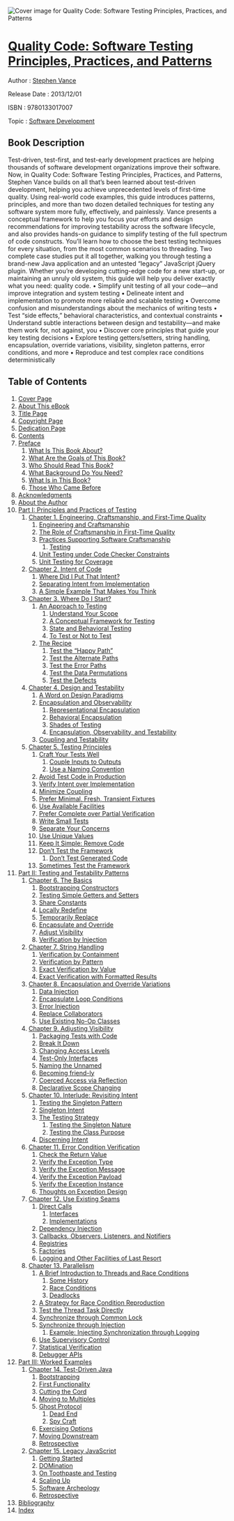 ![Cover image for Quality Code: Software Testing Principles, Practices, and Patterns](https://imgdetail.ebookreading.net/cover/cover/software_development/EB9780133017007.jpg)

[Quality Code: Software Testing Principles, Practices, and Patterns](https://ebookreading.net/view/book/Quality+Code%3A+Software+Testing+Principles%2C+Practices%2C+and+Patterns-EB9780133017007_1.html "Quality Code: Software Testing Principles, Practices, and Patterns")
====================================================================================================================

Author : [Stephen Vance](https://ebookreading.net/search/author/Stephen+Vance)

Release Date : 2013/12/01

ISBN : 9780133017007

Topic : [Software Development](https://ebookreading.net/search/category/software-development)

Book Description
-----------------

Test-driven, test-first, and test-early development practices are helping thousands of software development organizations improve their software. Now, in Quality Code: Software Testing Principles, Practices, and Patterns, Stephen Vance builds on all that’s been learned about test-driven development, helping you achieve unprecedented levels of first-time quality. Using real-world code examples, this guide introduces patterns, principles, and more than two dozen detailed techniques for testing any software system more fully, effectively, and painlessly. Vance presents a conceptual framework to help you focus your efforts and design recommendations for improving testability across the software lifecycle, and also provides hands-on guidance to simplify testing of the full spectrum of code constructs. You’ll learn how to choose the best testing techniques for every situation, from the most common scenarios to threading. Two complete case studies put it all together, walking you through testing a brand-new Java application and an untested “legacy” JavaScript jQuery plugin. Whether you’re developing cutting-edge code for a new start-up, or maintaining an unruly old system, this guide will help you deliver exactly what you need: quality code.
• Simplify unit testing of all your code—and improve integration and system testing
• Delineate intent and implementation to promote more reliable and scalable testing
• Overcome confusion and misunderstandings about the mechanics of writing tests
• Test “side effects,” behavioral characteristics, and contextual constraints
• Understand subtle interactions between design and testability—and make them work for, not against, you
• Discover core principles that guide your key testing decisions
• Explore testing getters/setters, string handling, encapsulation, override variations, visibility, singleton patterns, error conditions, and more
• Reproduce and test complex race conditions deterministically
              
Table of Contents
-----------------

1. [Cover Page](https://ebookreading.net/view/book/Quality+Code%3A+Software+Testing+Principles%2C+Practices%2C+and+Patterns-EB9780133017007_1.html)
1. [About This eBook](https://ebookreading.net/view/book/Quality+Code%3A+Software+Testing+Principles%2C+Practices%2C+and+Patterns-EB9780133017007_2.html)
1. [Title Page](https://ebookreading.net/view/book/Quality+Code%3A+Software+Testing+Principles%2C+Practices%2C+and+Patterns-EB9780133017007_3.html)
1. [Copyright Page](https://ebookreading.net/view/book/Quality+Code%3A+Software+Testing+Principles%2C+Practices%2C+and+Patterns-EB9780133017007_4.html)
1. [Dedication Page](https://ebookreading.net/view/book/Quality+Code%3A+Software+Testing+Principles%2C+Practices%2C+and+Patterns-EB9780133017007_5.html)
1. [Contents](https://ebookreading.net/view/book/Quality+Code%3A+Software+Testing+Principles%2C+Practices%2C+and+Patterns-EB9780133017007_6.html)
1. [Preface](https://ebookreading.net/view/book/Quality+Code%3A+Software+Testing+Principles%2C+Practices%2C+and+Patterns-EB9780133017007_7.html)
    1. [What Is This Book About?](https://ebookreading.net/view/book/Quality+Code%3A+Software+Testing+Principles%2C+Practices%2C+and+Patterns-EB9780133017007_8.html#pref01lev1sec1)
    1. [What Are the Goals of This Book?](https://ebookreading.net/view/book/Quality+Code%3A+Software+Testing+Principles%2C+Practices%2C+and+Patterns-EB9780133017007_9.html#pref01lev1sec2)
    1. [Who Should Read This Book?](https://ebookreading.net/view/book/Quality+Code%3A+Software+Testing+Principles%2C+Practices%2C+and+Patterns-EB9780133017007_10.html#pref01lev1sec3)
    1. [What Background Do You Need?](https://ebookreading.net/view/book/Quality+Code%3A+Software+Testing+Principles%2C+Practices%2C+and+Patterns-EB9780133017007_11.html#pref01lev1sec4)
    1. [What Is in This Book?](https://ebookreading.net/view/book/Quality+Code%3A+Software+Testing+Principles%2C+Practices%2C+and+Patterns-EB9780133017007_12.html#pref01lev1sec5)
    1. [Those Who Came Before](https://ebookreading.net/view/book/Quality+Code%3A+Software+Testing+Principles%2C+Practices%2C+and+Patterns-EB9780133017007_13.html#pref01lev1sec6)
1. [Acknowledgments](https://ebookreading.net/view/book/Quality+Code%3A+Software+Testing+Principles%2C+Practices%2C+and+Patterns-EB9780133017007_14.html)
1. [About the Author](https://ebookreading.net/view/book/Quality+Code%3A+Software+Testing+Principles%2C+Practices%2C+and+Patterns-EB9780133017007_15.html)
1. [Part I: Principles and Practices of Testing](https://ebookreading.net/view/book/Quality+Code%3A+Software+Testing+Principles%2C+Practices%2C+and+Patterns-EB9780133017007_16.html)
    1. [Chapter 1. Engineering, Craftsmanship, and First-Time Quality](https://ebookreading.net/view/book/Quality+Code%3A+Software+Testing+Principles%2C+Practices%2C+and+Patterns-EB9780133017007_17.html)
        1. [Engineering and Craftsmanship](https://ebookreading.net/view/book/Quality+Code%3A+Software+Testing+Principles%2C+Practices%2C+and+Patterns-EB9780133017007_18.html#ch01lev1sec1)
        1. [The Role of Craftsmanship in First-Time Quality](https://ebookreading.net/view/book/Quality+Code%3A+Software+Testing+Principles%2C+Practices%2C+and+Patterns-EB9780133017007_19.html#ch01lev1sec2)
        1. [Practices Supporting Software Craftsmanship](https://ebookreading.net/view/book/Quality+Code%3A+Software+Testing+Principles%2C+Practices%2C+and+Patterns-EB9780133017007_20.html#ch01lev1sec3)
            1. [Testing](https://ebookreading.net/view/book/Quality+Code%3A+Software+Testing+Principles%2C+Practices%2C+and+Patterns-EB9780133017007_21.html#ch01lev2sec1)
        1. [Unit Testing under Code Checker Constraints](https://ebookreading.net/view/book/Quality+Code%3A+Software+Testing+Principles%2C+Practices%2C+and+Patterns-EB9780133017007_22.html#ch01lev1sec4)
        1. [Unit Testing for Coverage](https://ebookreading.net/view/book/Quality+Code%3A+Software+Testing+Principles%2C+Practices%2C+and+Patterns-EB9780133017007_23.html#ch01lev1sec5)
    1. [Chapter 2. Intent of Code](https://ebookreading.net/view/book/Quality+Code%3A+Software+Testing+Principles%2C+Practices%2C+and+Patterns-EB9780133017007_24.html)
        1. [Where Did I Put That Intent?](https://ebookreading.net/view/book/Quality+Code%3A+Software+Testing+Principles%2C+Practices%2C+and+Patterns-EB9780133017007_25.html#ch02lev1sec1)
        1. [Separating Intent from Implementation](https://ebookreading.net/view/book/Quality+Code%3A+Software+Testing+Principles%2C+Practices%2C+and+Patterns-EB9780133017007_26.html#ch02lev1sec2)
        1. [A Simple Example That Makes You Think](https://ebookreading.net/view/book/Quality+Code%3A+Software+Testing+Principles%2C+Practices%2C+and+Patterns-EB9780133017007_27.html#ch02lev1sec3)
    1. [Chapter 3. Where Do I Start?](https://ebookreading.net/view/book/Quality+Code%3A+Software+Testing+Principles%2C+Practices%2C+and+Patterns-EB9780133017007_28.html)
        1. [An Approach to Testing](https://ebookreading.net/view/book/Quality+Code%3A+Software+Testing+Principles%2C+Practices%2C+and+Patterns-EB9780133017007_29.html#ch03lev1sec1)
            1. [Understand Your Scope](https://ebookreading.net/view/book/Quality+Code%3A+Software+Testing+Principles%2C+Practices%2C+and+Patterns-EB9780133017007_30.html#ch03lev2sec1)
            1. [A Conceptual Framework for Testing](https://ebookreading.net/view/book/Quality+Code%3A+Software+Testing+Principles%2C+Practices%2C+and+Patterns-EB9780133017007_31.html#ch03lev2sec2)
            1. [State and Behavioral Testing](https://ebookreading.net/view/book/Quality+Code%3A+Software+Testing+Principles%2C+Practices%2C+and+Patterns-EB9780133017007_32.html#ch03lev2sec3)
            1. [To Test or Not to Test](https://ebookreading.net/view/book/Quality+Code%3A+Software+Testing+Principles%2C+Practices%2C+and+Patterns-EB9780133017007_33.html#ch03lev2sec4)
        1. [The Recipe](https://ebookreading.net/view/book/Quality+Code%3A+Software+Testing+Principles%2C+Practices%2C+and+Patterns-EB9780133017007_34.html#ch03lev1sec2)
            1. [Test the “Happy Path”](https://ebookreading.net/view/book/Quality+Code%3A+Software+Testing+Principles%2C+Practices%2C+and+Patterns-EB9780133017007_35.html#ch03lev2sec5)
            1. [Test the Alternate Paths](https://ebookreading.net/view/book/Quality+Code%3A+Software+Testing+Principles%2C+Practices%2C+and+Patterns-EB9780133017007_36.html#ch03lev2sec6)
            1. [Test the Error Paths](https://ebookreading.net/view/book/Quality+Code%3A+Software+Testing+Principles%2C+Practices%2C+and+Patterns-EB9780133017007_37.html#ch03lev2sec7)
            1. [Test the Data Permutations](https://ebookreading.net/view/book/Quality+Code%3A+Software+Testing+Principles%2C+Practices%2C+and+Patterns-EB9780133017007_38.html#ch03lev2sec8)
            1. [Test the Defects](https://ebookreading.net/view/book/Quality+Code%3A+Software+Testing+Principles%2C+Practices%2C+and+Patterns-EB9780133017007_39.html#ch03lev2sec9)
    1. [Chapter 4. Design and Testability](https://ebookreading.net/view/book/Quality+Code%3A+Software+Testing+Principles%2C+Practices%2C+and+Patterns-EB9780133017007_40.html)
        1. [A Word on Design Paradigms](https://ebookreading.net/view/book/Quality+Code%3A+Software+Testing+Principles%2C+Practices%2C+and+Patterns-EB9780133017007_41.html#ch04lev1sec1)
        1. [Encapsulation and Observability](https://ebookreading.net/view/book/Quality+Code%3A+Software+Testing+Principles%2C+Practices%2C+and+Patterns-EB9780133017007_42.html#ch04lev1sec2)
            1. [Representational Encapsulation](https://ebookreading.net/view/book/Quality+Code%3A+Software+Testing+Principles%2C+Practices%2C+and+Patterns-EB9780133017007_43.html#ch04lev2sec1)
            1. [Behavioral Encapsulation](https://ebookreading.net/view/book/Quality+Code%3A+Software+Testing+Principles%2C+Practices%2C+and+Patterns-EB9780133017007_44.html#ch04lev2sec2)
            1. [Shades of Testing](https://ebookreading.net/view/book/Quality+Code%3A+Software+Testing+Principles%2C+Practices%2C+and+Patterns-EB9780133017007_45.html#ch04lev2sec3)
            1. [Encapsulation, Observability, and Testability](https://ebookreading.net/view/book/Quality+Code%3A+Software+Testing+Principles%2C+Practices%2C+and+Patterns-EB9780133017007_46.html#ch04lev2sec4)
        1. [Coupling and Testability](https://ebookreading.net/view/book/Quality+Code%3A+Software+Testing+Principles%2C+Practices%2C+and+Patterns-EB9780133017007_47.html#ch04lev1sec3)
    1. [Chapter 5. Testing Principles](https://ebookreading.net/view/book/Quality+Code%3A+Software+Testing+Principles%2C+Practices%2C+and+Patterns-EB9780133017007_48.html)
        1. [Craft Your Tests Well](https://ebookreading.net/view/book/Quality+Code%3A+Software+Testing+Principles%2C+Practices%2C+and+Patterns-EB9780133017007_49.html#ch05lev1sec1)
            1. [Couple Inputs to Outputs](https://ebookreading.net/view/book/Quality+Code%3A+Software+Testing+Principles%2C+Practices%2C+and+Patterns-EB9780133017007_50.html#ch05lev2sec1)
            1. [Use a Naming Convention](https://ebookreading.net/view/book/Quality+Code%3A+Software+Testing+Principles%2C+Practices%2C+and+Patterns-EB9780133017007_51.html#ch05lev2sec2)
        1. [Avoid Test Code in Production](https://ebookreading.net/view/book/Quality+Code%3A+Software+Testing+Principles%2C+Practices%2C+and+Patterns-EB9780133017007_52.html#ch05lev1sec2)
        1. [Verify Intent over Implementation](https://ebookreading.net/view/book/Quality+Code%3A+Software+Testing+Principles%2C+Practices%2C+and+Patterns-EB9780133017007_53.html#ch05lev1sec3)
        1. [Minimize Coupling](https://ebookreading.net/view/book/Quality+Code%3A+Software+Testing+Principles%2C+Practices%2C+and+Patterns-EB9780133017007_54.html#ch05lev1sec4)
        1. [Prefer Minimal, Fresh, Transient Fixtures](https://ebookreading.net/view/book/Quality+Code%3A+Software+Testing+Principles%2C+Practices%2C+and+Patterns-EB9780133017007_55.html#ch05lev1sec5)
        1. [Use Available Facilities](https://ebookreading.net/view/book/Quality+Code%3A+Software+Testing+Principles%2C+Practices%2C+and+Patterns-EB9780133017007_56.html#ch05lev1sec6)
        1. [Prefer Complete over Partial Verification](https://ebookreading.net/view/book/Quality+Code%3A+Software+Testing+Principles%2C+Practices%2C+and+Patterns-EB9780133017007_57.html#ch05lev1sec7)
        1. [Write Small Tests](https://ebookreading.net/view/book/Quality+Code%3A+Software+Testing+Principles%2C+Practices%2C+and+Patterns-EB9780133017007_58.html#ch05lev1sec8)
        1. [Separate Your Concerns](https://ebookreading.net/view/book/Quality+Code%3A+Software+Testing+Principles%2C+Practices%2C+and+Patterns-EB9780133017007_59.html#ch05lev1sec9)
        1. [Use Unique Values](https://ebookreading.net/view/book/Quality+Code%3A+Software+Testing+Principles%2C+Practices%2C+and+Patterns-EB9780133017007_60.html#ch05lev1sec10)
        1. [Keep It Simple: Remove Code](https://ebookreading.net/view/book/Quality+Code%3A+Software+Testing+Principles%2C+Practices%2C+and+Patterns-EB9780133017007_61.html#ch05lev1sec11)
        1. [Don’t Test the Framework](https://ebookreading.net/view/book/Quality+Code%3A+Software+Testing+Principles%2C+Practices%2C+and+Patterns-EB9780133017007_62.html#ch05lev1sec12)
            1. [Don’t Test Generated Code](https://ebookreading.net/view/book/Quality+Code%3A+Software+Testing+Principles%2C+Practices%2C+and+Patterns-EB9780133017007_63.html#ch05lev2sec3)
        1. [Sometimes Test the Framework](https://ebookreading.net/view/book/Quality+Code%3A+Software+Testing+Principles%2C+Practices%2C+and+Patterns-EB9780133017007_64.html#ch05lev1sec13)
1. [Part II: Testing and Testability Patterns](https://ebookreading.net/view/book/Quality+Code%3A+Software+Testing+Principles%2C+Practices%2C+and+Patterns-EB9780133017007_65.html)
    1. [Chapter 6. The Basics](https://ebookreading.net/view/book/Quality+Code%3A+Software+Testing+Principles%2C+Practices%2C+and+Patterns-EB9780133017007_66.html)
        1. [Bootstrapping Constructors](https://ebookreading.net/view/book/Quality+Code%3A+Software+Testing+Principles%2C+Practices%2C+and+Patterns-EB9780133017007_67.html#ch06lev1sec1)
        1. [Testing Simple Getters and Setters](https://ebookreading.net/view/book/Quality+Code%3A+Software+Testing+Principles%2C+Practices%2C+and+Patterns-EB9780133017007_68.html#ch06lev1sec2)
        1. [Share Constants](https://ebookreading.net/view/book/Quality+Code%3A+Software+Testing+Principles%2C+Practices%2C+and+Patterns-EB9780133017007_69.html#ch06lev1sec3)
        1. [Locally Redefine](https://ebookreading.net/view/book/Quality+Code%3A+Software+Testing+Principles%2C+Practices%2C+and+Patterns-EB9780133017007_70.html#ch06lev1sec4)
        1. [Temporarily Replace](https://ebookreading.net/view/book/Quality+Code%3A+Software+Testing+Principles%2C+Practices%2C+and+Patterns-EB9780133017007_71.html#ch06lev1sec5)
        1. [Encapsulate and Override](https://ebookreading.net/view/book/Quality+Code%3A+Software+Testing+Principles%2C+Practices%2C+and+Patterns-EB9780133017007_72.html#ch06lev1sec6)
        1. [Adjust Visibility](https://ebookreading.net/view/book/Quality+Code%3A+Software+Testing+Principles%2C+Practices%2C+and+Patterns-EB9780133017007_73.html#ch06lev1sec7)
        1. [Verification by Injection](https://ebookreading.net/view/book/Quality+Code%3A+Software+Testing+Principles%2C+Practices%2C+and+Patterns-EB9780133017007_74.html#ch06lev1sec8)
    1. [Chapter 7. String Handling](https://ebookreading.net/view/book/Quality+Code%3A+Software+Testing+Principles%2C+Practices%2C+and+Patterns-EB9780133017007_75.html)
        1. [Verification by Containment](https://ebookreading.net/view/book/Quality+Code%3A+Software+Testing+Principles%2C+Practices%2C+and+Patterns-EB9780133017007_76.html#ch07lev1sec1)
        1. [Verification by Pattern](https://ebookreading.net/view/book/Quality+Code%3A+Software+Testing+Principles%2C+Practices%2C+and+Patterns-EB9780133017007_77.html#ch07lev1sec2)
        1. [Exact Verification by Value](https://ebookreading.net/view/book/Quality+Code%3A+Software+Testing+Principles%2C+Practices%2C+and+Patterns-EB9780133017007_78.html#ch07lev1sec3)
        1. [Exact Verification with Formatted Results](https://ebookreading.net/view/book/Quality+Code%3A+Software+Testing+Principles%2C+Practices%2C+and+Patterns-EB9780133017007_79.html#ch07lev1sec4)
    1. [Chapter 8. Encapsulation and Override Variations](https://ebookreading.net/view/book/Quality+Code%3A+Software+Testing+Principles%2C+Practices%2C+and+Patterns-EB9780133017007_80.html)
        1. [Data Injection](https://ebookreading.net/view/book/Quality+Code%3A+Software+Testing+Principles%2C+Practices%2C+and+Patterns-EB9780133017007_81.html#ch08lev1sec1)
        1. [Encapsulate Loop Conditions](https://ebookreading.net/view/book/Quality+Code%3A+Software+Testing+Principles%2C+Practices%2C+and+Patterns-EB9780133017007_82.html#ch08lev1sec2)
        1. [Error Injection](https://ebookreading.net/view/book/Quality+Code%3A+Software+Testing+Principles%2C+Practices%2C+and+Patterns-EB9780133017007_83.html#ch08lev1sec3)
        1. [Replace Collaborators](https://ebookreading.net/view/book/Quality+Code%3A+Software+Testing+Principles%2C+Practices%2C+and+Patterns-EB9780133017007_84.html#ch08lev1sec4)
        1. [Use Existing No-Op Classes](https://ebookreading.net/view/book/Quality+Code%3A+Software+Testing+Principles%2C+Practices%2C+and+Patterns-EB9780133017007_85.html#ch08lev1sec5)
    1. [Chapter 9. Adjusting Visibility](https://ebookreading.net/view/book/Quality+Code%3A+Software+Testing+Principles%2C+Practices%2C+and+Patterns-EB9780133017007_86.html)
        1. [Packaging Tests with Code](https://ebookreading.net/view/book/Quality+Code%3A+Software+Testing+Principles%2C+Practices%2C+and+Patterns-EB9780133017007_87.html#ch09lev1sec1)
        1. [Break It Down](https://ebookreading.net/view/book/Quality+Code%3A+Software+Testing+Principles%2C+Practices%2C+and+Patterns-EB9780133017007_88.html#ch09lev1sec2)
        1. [Changing Access Levels](https://ebookreading.net/view/book/Quality+Code%3A+Software+Testing+Principles%2C+Practices%2C+and+Patterns-EB9780133017007_89.html#ch09lev1sec3)
        1. [Test-Only Interfaces](https://ebookreading.net/view/book/Quality+Code%3A+Software+Testing+Principles%2C+Practices%2C+and+Patterns-EB9780133017007_90.html#ch09lev1sec4)
        1. [Naming the Unnamed](https://ebookreading.net/view/book/Quality+Code%3A+Software+Testing+Principles%2C+Practices%2C+and+Patterns-EB9780133017007_91.html#ch09lev1sec5)
        1. [Becoming friend-ly](https://ebookreading.net/view/book/Quality+Code%3A+Software+Testing+Principles%2C+Practices%2C+and+Patterns-EB9780133017007_92.html#ch09lev1sec6)
        1. [Coerced Access via Reflection](https://ebookreading.net/view/book/Quality+Code%3A+Software+Testing+Principles%2C+Practices%2C+and+Patterns-EB9780133017007_93.html#ch09lev1sec7)
        1. [Declarative Scope Changing](https://ebookreading.net/view/book/Quality+Code%3A+Software+Testing+Principles%2C+Practices%2C+and+Patterns-EB9780133017007_94.html#ch09lev1sec8)
    1. [Chapter 10. Interlude: Revisiting Intent](https://ebookreading.net/view/book/Quality+Code%3A+Software+Testing+Principles%2C+Practices%2C+and+Patterns-EB9780133017007_95.html)
        1. [Testing the Singleton Pattern](https://ebookreading.net/view/book/Quality+Code%3A+Software+Testing+Principles%2C+Practices%2C+and+Patterns-EB9780133017007_96.html#ch10lev1sec1)
        1. [Singleton Intent](https://ebookreading.net/view/book/Quality+Code%3A+Software+Testing+Principles%2C+Practices%2C+and+Patterns-EB9780133017007_97.html#ch10lev1sec2)
        1. [The Testing Strategy](https://ebookreading.net/view/book/Quality+Code%3A+Software+Testing+Principles%2C+Practices%2C+and+Patterns-EB9780133017007_98.html#ch10lev1sec3)
            1. [Testing the Singleton Nature](https://ebookreading.net/view/book/Quality+Code%3A+Software+Testing+Principles%2C+Practices%2C+and+Patterns-EB9780133017007_99.html#ch10lev2sec1)
            1. [Testing the Class Purpose](https://ebookreading.net/view/book/Quality+Code%3A+Software+Testing+Principles%2C+Practices%2C+and+Patterns-EB9780133017007_100.html#ch10lev2sec2)
        1. [Discerning Intent](https://ebookreading.net/view/book/Quality+Code%3A+Software+Testing+Principles%2C+Practices%2C+and+Patterns-EB9780133017007_101.html#ch10lev1sec4)
    1. [Chapter 11. Error Condition Verification](https://ebookreading.net/view/book/Quality+Code%3A+Software+Testing+Principles%2C+Practices%2C+and+Patterns-EB9780133017007_102.html)
        1. [Check the Return Value](https://ebookreading.net/view/book/Quality+Code%3A+Software+Testing+Principles%2C+Practices%2C+and+Patterns-EB9780133017007_103.html#ch11lev1sec1)
        1. [Verify the Exception Type](https://ebookreading.net/view/book/Quality+Code%3A+Software+Testing+Principles%2C+Practices%2C+and+Patterns-EB9780133017007_104.html#ch11lev1sec2)
        1. [Verify the Exception Message](https://ebookreading.net/view/book/Quality+Code%3A+Software+Testing+Principles%2C+Practices%2C+and+Patterns-EB9780133017007_105.html#ch11lev1sec3)
        1. [Verify the Exception Payload](https://ebookreading.net/view/book/Quality+Code%3A+Software+Testing+Principles%2C+Practices%2C+and+Patterns-EB9780133017007_106.html#ch11lev1sec4)
        1. [Verify the Exception Instance](https://ebookreading.net/view/book/Quality+Code%3A+Software+Testing+Principles%2C+Practices%2C+and+Patterns-EB9780133017007_107.html#ch11lev1sec5)
        1. [Thoughts on Exception Design](https://ebookreading.net/view/book/Quality+Code%3A+Software+Testing+Principles%2C+Practices%2C+and+Patterns-EB9780133017007_108.html#ch11lev1sec6)
    1. [Chapter 12. Use Existing Seams](https://ebookreading.net/view/book/Quality+Code%3A+Software+Testing+Principles%2C+Practices%2C+and+Patterns-EB9780133017007_109.html)
        1. [Direct Calls](https://ebookreading.net/view/book/Quality+Code%3A+Software+Testing+Principles%2C+Practices%2C+and+Patterns-EB9780133017007_110.html#ch12lev1sec1)
            1. [Interfaces](https://ebookreading.net/view/book/Quality+Code%3A+Software+Testing+Principles%2C+Practices%2C+and+Patterns-EB9780133017007_111.html#ch12lev2sec1)
            1. [Implementations](https://ebookreading.net/view/book/Quality+Code%3A+Software+Testing+Principles%2C+Practices%2C+and+Patterns-EB9780133017007_112.html#ch12lev2sec2)
        1. [Dependency Injection](https://ebookreading.net/view/book/Quality+Code%3A+Software+Testing+Principles%2C+Practices%2C+and+Patterns-EB9780133017007_113.html#ch12lev1sec2)
        1. [Callbacks, Observers, Listeners, and Notifiers](https://ebookreading.net/view/book/Quality+Code%3A+Software+Testing+Principles%2C+Practices%2C+and+Patterns-EB9780133017007_114.html#ch12lev1sec3)
        1. [Registries](https://ebookreading.net/view/book/Quality+Code%3A+Software+Testing+Principles%2C+Practices%2C+and+Patterns-EB9780133017007_115.html#ch12lev1sec4)
        1. [Factories](https://ebookreading.net/view/book/Quality+Code%3A+Software+Testing+Principles%2C+Practices%2C+and+Patterns-EB9780133017007_116.html#ch12lev1sec5)
        1. [Logging and Other Facilities of Last Resort](https://ebookreading.net/view/book/Quality+Code%3A+Software+Testing+Principles%2C+Practices%2C+and+Patterns-EB9780133017007_117.html#ch12lev1sec6)
    1. [Chapter 13. Parallelism](https://ebookreading.net/view/book/Quality+Code%3A+Software+Testing+Principles%2C+Practices%2C+and+Patterns-EB9780133017007_118.html)
        1. [A Brief Introduction to Threads and Race Conditions](https://ebookreading.net/view/book/Quality+Code%3A+Software+Testing+Principles%2C+Practices%2C+and+Patterns-EB9780133017007_119.html#ch13lev1sec1)
            1. [Some History](https://ebookreading.net/view/book/Quality+Code%3A+Software+Testing+Principles%2C+Practices%2C+and+Patterns-EB9780133017007_120.html#ch13lev2sec1)
            1. [Race Conditions](https://ebookreading.net/view/book/Quality+Code%3A+Software+Testing+Principles%2C+Practices%2C+and+Patterns-EB9780133017007_121.html#ch13lev2sec2)
            1. [Deadlocks](https://ebookreading.net/view/book/Quality+Code%3A+Software+Testing+Principles%2C+Practices%2C+and+Patterns-EB9780133017007_122.html#ch13lev2sec3)
        1. [A Strategy for Race Condition Reproduction](https://ebookreading.net/view/book/Quality+Code%3A+Software+Testing+Principles%2C+Practices%2C+and+Patterns-EB9780133017007_123.html#ch13lev1sec2)
        1. [Test the Thread Task Directly](https://ebookreading.net/view/book/Quality+Code%3A+Software+Testing+Principles%2C+Practices%2C+and+Patterns-EB9780133017007_124.html#ch13lev1sec3)
        1. [Synchronize through Common Lock](https://ebookreading.net/view/book/Quality+Code%3A+Software+Testing+Principles%2C+Practices%2C+and+Patterns-EB9780133017007_125.html#ch13lev1sec4)
        1. [Synchronize through Injection](https://ebookreading.net/view/book/Quality+Code%3A+Software+Testing+Principles%2C+Practices%2C+and+Patterns-EB9780133017007_126.html#ch13lev1sec5)
            1. [Example: Injecting Synchronization through Logging](https://ebookreading.net/view/book/Quality+Code%3A+Software+Testing+Principles%2C+Practices%2C+and+Patterns-EB9780133017007_127.html#ch13lev2sec4)
        1. [Use Supervisory Control](https://ebookreading.net/view/book/Quality+Code%3A+Software+Testing+Principles%2C+Practices%2C+and+Patterns-EB9780133017007_128.html#ch13lev1sec6)
        1. [Statistical Verification](https://ebookreading.net/view/book/Quality+Code%3A+Software+Testing+Principles%2C+Practices%2C+and+Patterns-EB9780133017007_129.html#ch13lev1sec7)
        1. [Debugger APIs](https://ebookreading.net/view/book/Quality+Code%3A+Software+Testing+Principles%2C+Practices%2C+and+Patterns-EB9780133017007_130.html#ch13lev1sec8)
1. [Part III: Worked Examples](https://ebookreading.net/view/book/Quality+Code%3A+Software+Testing+Principles%2C+Practices%2C+and+Patterns-EB9780133017007_131.html)
    1. [Chapter 14. Test-Driven Java](https://ebookreading.net/view/book/Quality+Code%3A+Software+Testing+Principles%2C+Practices%2C+and+Patterns-EB9780133017007_132.html)
        1. [Bootstrapping](https://ebookreading.net/view/book/Quality+Code%3A+Software+Testing+Principles%2C+Practices%2C+and+Patterns-EB9780133017007_133.html#ch14lev1sec1)
        1. [First Functionality](https://ebookreading.net/view/book/Quality+Code%3A+Software+Testing+Principles%2C+Practices%2C+and+Patterns-EB9780133017007_134.html#ch14lev1sec2)
        1. [Cutting the Cord](https://ebookreading.net/view/book/Quality+Code%3A+Software+Testing+Principles%2C+Practices%2C+and+Patterns-EB9780133017007_135.html#ch14lev1sec3)
        1. [Moving to Multiples](https://ebookreading.net/view/book/Quality+Code%3A+Software+Testing+Principles%2C+Practices%2C+and+Patterns-EB9780133017007_136.html#ch14lev1sec4)
        1. [Ghost Protocol](https://ebookreading.net/view/book/Quality+Code%3A+Software+Testing+Principles%2C+Practices%2C+and+Patterns-EB9780133017007_137.html#ch14lev1sec5)
            1. [Dead End](https://ebookreading.net/view/book/Quality+Code%3A+Software+Testing+Principles%2C+Practices%2C+and+Patterns-EB9780133017007_138.html#ch14lev2sec1)
            1. [Spy Craft](https://ebookreading.net/view/book/Quality+Code%3A+Software+Testing+Principles%2C+Practices%2C+and+Patterns-EB9780133017007_139.html#ch14lev2sec2)
        1. [Exercising Options](https://ebookreading.net/view/book/Quality+Code%3A+Software+Testing+Principles%2C+Practices%2C+and+Patterns-EB9780133017007_140.html#ch14lev1sec6)
        1. [Moving Downstream](https://ebookreading.net/view/book/Quality+Code%3A+Software+Testing+Principles%2C+Practices%2C+and+Patterns-EB9780133017007_141.html#ch14lev1sec7)
        1. [Retrospective](https://ebookreading.net/view/book/Quality+Code%3A+Software+Testing+Principles%2C+Practices%2C+and+Patterns-EB9780133017007_142.html#ch14lev1sec8)
    1. [Chapter 15. Legacy JavaScript](https://ebookreading.net/view/book/Quality+Code%3A+Software+Testing+Principles%2C+Practices%2C+and+Patterns-EB9780133017007_143.html)
        1. [Getting Started](https://ebookreading.net/view/book/Quality+Code%3A+Software+Testing+Principles%2C+Practices%2C+and+Patterns-EB9780133017007_144.html#ch15lev1sec1)
        1. [DOMination](https://ebookreading.net/view/book/Quality+Code%3A+Software+Testing+Principles%2C+Practices%2C+and+Patterns-EB9780133017007_145.html#ch15lev1sec2)
        1. [On Toothpaste and Testing](https://ebookreading.net/view/book/Quality+Code%3A+Software+Testing+Principles%2C+Practices%2C+and+Patterns-EB9780133017007_146.html#ch15lev1sec3)
        1. [Scaling Up](https://ebookreading.net/view/book/Quality+Code%3A+Software+Testing+Principles%2C+Practices%2C+and+Patterns-EB9780133017007_147.html#ch15lev1sec4)
        1. [Software Archeology](https://ebookreading.net/view/book/Quality+Code%3A+Software+Testing+Principles%2C+Practices%2C+and+Patterns-EB9780133017007_148.html#ch15lev1sec5)
        1. [Retrospective](https://ebookreading.net/view/book/Quality+Code%3A+Software+Testing+Principles%2C+Practices%2C+and+Patterns-EB9780133017007_149.html#ch15lev1sec6)
1. [Bibliography](https://ebookreading.net/view/book/Quality+Code%3A+Software+Testing+Principles%2C+Practices%2C+and+Patterns-EB9780133017007_150.html)
1. [Index](https://ebookreading.net/view/book/Quality+Code%3A+Software+Testing+Principles%2C+Practices%2C+and+Patterns-EB9780133017007_151.html)
